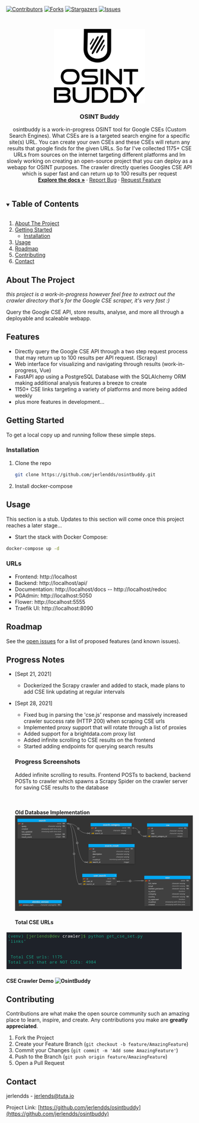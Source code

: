 [![Contributors][contributors-shield]][contributors-url]
[![Forks][forks-shield]][forks-url]
[![Stargazers][stars-shield]][stars-url]
[![Issues][issues-shield]][issues-url]

<br />

<p align="center">
  <a href="https://github.com/jerlendds/osintbuddy">
    <img src="./docs/assets/logo-watermark.svg" height="200px" alt="OSINT Buddy Logo">
  </a>




  <h3 align="center">OSINT Buddy</h3>

  <p align="center">
    osintbuddy is a work-in-progress OSINT tool for Google CSEs (Custom Search Engines).
What CSEs are is a targeted search engine for a specific site(s) URL. You can create your own CSEs and these CSEs will return any results that google finds for the given URLs. So far I've collected 1175+ CSE URLs from sources on the internet targeting different platforms and Im slowly working on creating an open-source project that you can deploy as a webapp for OSINT purposes. The crawler directly queries Googles CSE API which is super fast and can return up to 100 results per request
    <br />
    <a href="https://github.com/jerlendds/osintbuddy"><strong>Explore the docs »</strong></a>
    ·    <a href="https://github.com/jerlendds/osintbuddy/issues">Report Bug</a>
    ·    <a href="https://github.com/jerlendds/osintbuddy/issues">Request Feature</a>


  </p>

</p>



<!-- TABLE OF CONTENTS -->

<details open="open">
  <summary><h2 style="display: inline-block">Table of Contents</h2></summary>
  <ol>
    <li>
      <a href="#about-the-project">About The Project</a>
    </li>
    <li>
      <a href="#getting-started">Getting Started</a>
      <ul>
        <li><a href="#installation">Installation</a></li>
      </ul>
    </li>
    <li><a href="#usage">Usage</a></li>
    <li><a href="#roadmap">Roadmap</a></li>
    <li><a href="#contributing">Contributing</a></li>
    <li><a href="#contact">Contact</a></li>
  </ol>
</details>




<!-- ABOUT THE PROJECT -->
## About The Project

*this project is a work-in-progress however feel free to extract out the crawler directory that's for the Google CSE scraper, it's very fast :)*

Query the Google CSE API, store results, analyse, and more all through a deployable and scaleable webapp.



## Features

- Directly query the Google CSE API through a two step request process that may return up to 100 results per API request. (Scrapy)
- Web interface for visualizing and navigating through results (work-in-progress, Vue)
- FastAPI app using a PostgreSQL Database with the SQLAlchemy ORM making additional analysis features a breeze to create
- 1150+ CSE links targeting a variety of platforms and more being added weekly
- plus more features in development...



<!-- GETTING STARTED -->

## Getting Started

To get a local copy up and running follow these simple steps.

### Installation

1. Clone the repo
   ```sh
   git clone https://github.com/jerlendds/osintbuddy.git
   ```
   
2. Install docker-compose

   

<!-- USAGE EXAMPLES -->
## Usage

This section is a stub. Updates to this section will come once this project reaches a later stage...


* Start the stack with Docker Compose:

```bash
docker-compose up -d
```



### URLs

 - Frontend: http://localhost
 - Backend: http://localhost/api/
 - Documentation: http://localhost/docs -- http://localhost/redoc
 - PGAdmin: http://localhost:5050
 - Flower: http://localhost:5555
 - Traefik UI: http://localhost:8090



<!-- ROADMAP -->

## Roadmap

See the [open issues](https://github.com/jerlendds/osintbuddy/issues) for a list of proposed features (and known issues).



## Progress Notes

- [Sept 21, 2021]
  - Dockerized the Scrapy crawler and added to stack, made plans to add CSE link updating at regular intervals
- [Sept 28, 2021]
  - Fixed bug in parsing the 'cse.js' response and massively increased crawler success rate (HTTP 200) when scraping CSE urls
  - Implemented proxy support that will rotate through a list of proxies
  - Added support for a brightdata.com proxy list
  - Added infinite scrolling to CSE results on the frontend
  - Started adding endpoints for querying search results
  
  ### Progress Screenshots
  
  Added infinite scrolling to results. Frontend POSTs to backend, backend POSTs to crawler which spawns a Scrapy Spider on the crawler server for saving CSE results to the database
  
  <img alt="" src="./docs/assets/ob-flow.gif" />
  
  
  #### Old Database Implementation	<img alt="OSINT Buddy ERD" src="./docs/assets/database-erd.png" />
  
  
  #### Total CSE URLs

<img alt="OsintBuddy" src="./docs/assets/OB-cse-count.png" />


#### 	CSE Crawler Demo	<img alt="OsintBuddy" src="./docs/assets/OB-cse-crawler.gif" />



<!-- CONTRIBUTING -->
## Contributing

Contributions are what make the open source community such an amazing place to learn, inspire, and create. Any contributions you make are **greatly appreciated**.

1. Fork the Project
2. Create your Feature Branch (`git checkout -b feature/AmazingFeature`)
3. Commit your Changes (`git commit -m 'Add some AmazingFeature'`)
4. Push to the Branch (`git push origin feature/AmazingFeature`)
5. Open a Pull Request



<!-- CONTACT -->
## Contact

jerlendds - jerlends@tuta.io

Project Link: [https://github.com/jerlendds/osintbuddy](https://github.com/jerlendds/osintbuddy)



<!-- MARKDOWN LINKS & IMAGES -->
<!-- https://www.markdownguide.org/basic-syntax/#reference-style-links -->
[contributors-shield]: https://img.shields.io/github/contributors/jerlendds/osintbuddy.svg?style=for-the-badge
[contributors-url]: https://github.com/jerlendds/osintbuddy/graphs/contributors
[forks-shield]: https://img.shields.io/github/forks/jerlendds/osintbuddy.svg?style=for-the-badge
[forks-url]: https://github.com/jerlendds/osintbuddy/network/members
[stars-shield]: https://img.shields.io/github/stars/jerlendds/osintbuddy.svg?style=for-the-badge
[stars-url]: https://github.com/jerlendds/osintbuddy/stargazers
[issues-shield]: https://img.shields.io/github/issues/jerlendds/osintbuddy.svg?style=for-the-badge
[issues-url]: https://github.com/jerlendds/osintbuddy/issues







